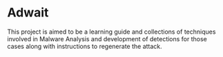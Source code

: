 # Adwait

This project is aimed to be a learning guide and collections of techniques involved in Malware Analysis and development of detections for those cases along with instructions to regenerate the attack.